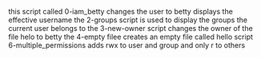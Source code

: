 this script called 0-iam_betty changes the user to betty
displays the effective username
the 2-groups script is used to display the groups the current user belongs to
the 3-new-owner script changes the owner of the file helo to betty
the 4-empty filee creates an empty file called hello
script 6-multiple_permissions adds rwx to user and group and only r to others
